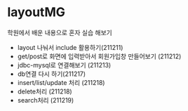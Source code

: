 # layoutMG
학원에서 배운 내용으로 혼자 실습 해보기 
<ul>
  <li>layout 나눠서 include 활용하기(211211)</li>
  <li>get/post로 화면에 입력받아서 회원가입창 만들어보기 (211212)</li>
  <li>jdbc-mysql로 연결해보기 (211213)</li>
  <li>db연결 다시 하기(211217)</li>
  <li>insert/list/update 처리 (211218)</li>
  <li>delete처리 (211218)</li>
  <li>search처리 (211219)</li>
</ul>
